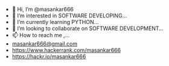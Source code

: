 - 👋 Hi, I’m @masankar666
- 👀 I’m interested in SOFTWARE DEVELOPING...
- 🌱 I’m currently learning PYTHON...
- 💞️ I’m looking to collaborate on SOFTWARE DEVELOPMENT...
- 📫 How to reach me ,...
- masankar666@gmail.com
- https://www.hackerrank.com/masankar666
- https://hackr.io/masankar666

<!---
masankar666/masankar666 is a ✨ special ✨ repository because its `README.md` (this file) appears on your GitHub profile.
You can click the Preview link to take a look at your changes.
--->
